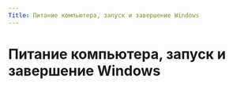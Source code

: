 ```yaml
---
Title: Питание компьютера, запуск и завершение Windows
---
```



Питание компьютера, запуск и завершение Windows
===============================================

<!-- TOC -->
